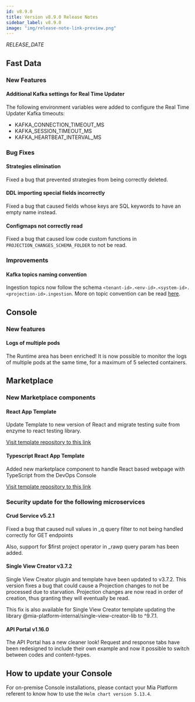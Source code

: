 ```yaml
---
id: v8.9.0
title: Version v8.9.0 Release Notes
sidebar_label: v8.9.0
image: "img/release-note-link-preview.png"
---
```


_RELEASE_DATE_

## Fast Data

### New Features

#### Additional Kafka settings for Real Time Updater

The following environment variables were added to configure the Real Time Updater Kafka timeouts:

- KAFKA_CONNECTION_TIMEOUT_MS
- KAFKA_SESSION_TIMEOUT_MS
- KAFKA_HEARTBEAT_INTERVAL_MS

### Bug Fixes

#### Strategies elimination

Fixed a bug that prevented strategies from being correctly deleted.

#### DDL importing special fields incorrectly

Fixed a bug that caused fields whose keys are SQL keywords to have an empty name instead.

#### Configmaps not correctly read

Fixed a bug that caused low code custom functions in `PROJECTION_CHANGES_SCHEMA_FOLDER` to not be read.

### Improvements

#### Kafka topics naming convention

Ingestion topics now follow the schema `<tenant-id>.<env-id>.<system-id>.<projection-id>.ingestion`. More on topic convention can be read [here](../../fast_data/setup_fast_data.md#topic-naming-convention).

## Console

### New features

#### Logs of multiple pods

The Runtime area has been enriched! It is now possible to monitor the logs of multiple pods at the same time, for a maximum of 5 selected containers.

## Marketplace

### New Marketplace components

#### React App Template

Update Template to new version of React and migrate testing suite from enzyme to react testing library.

[Visit template repository to this link](https://github.com/mia-platform-marketplace/React-App-Template)

#### Typescript React App Template

Added new marketplace component to handle React based webpage with TypeScript from the DevOps Console

[Visit template repository to this link](https://github.com/mia-platform-marketplace/Typescript-React-App-Template)
### Security update for the following microservices

#### Crud Service v5.2.1

Fixed a bug that caused null values in _q query filter to not being handled correctly for GET endpoints

Also, support for $first project operator in _rawp query param has been added.

#### Single View Creator v3.7.2

Single View Creator plugin and template have been updated to v3.7.2. This version fixes a bug that could cause a Projection changes to not be processed due to starvation. Projection changes are now read in order of creation, thus granting they will eventually be read.

This fix is also available for Single View Creator template updating the library @mia-platform-internal/single-view-creator-lib to ^9.7.1.

#### API Portal v1.16.0

The API Portal has a new cleaner look! Request and response tabs have been redesigned to include their own example and now it possible to switch between codes and content-types.

## How to update your Console

For on-premise Console installations, please contact your Mia Platform referent to know how to use the `Helm chart version 5.13.4`.
